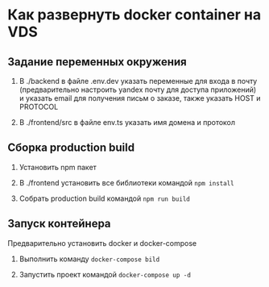 # Как развернуть docker container на VDS

## Задание переменных окружения


1. В ./backend в файле .env.dev указать переменные для входа в почту (предварительно настроить yandex почту для доступа приложений) и указать email для получения письм о заказе, также указать HOST и PROTOCOL

2. В ./frontend/src в файле env.ts указать имя домена и протокол


## Сборка production build

1. Установить npm пакет

2. В ./frontend установить все библиотеки командой ```npm install```

3. Собрать production build командой ```npm run build ```


## Запуск контейнера
Предварительно установить docker и docker-compose

1. Выполнить команду   ```docker-compose bild```

2. Запустить проект командой ```docker-compose up -d```
